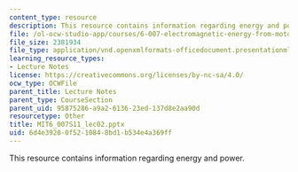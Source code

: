 ```yaml
---
content_type: resource
description: This resource contains information regarding energy and power.
file: /ol-ocw-studio-app/courses/6-007-electromagnetic-energy-from-motors-to-lasers-spring-2011/6d4e39200f5210848bd1b534e4a369ff_MIT6_007S11_lec02.pptx
file_size: 2381934
file_type: application/vnd.openxmlformats-officedocument.presentationml.presentation
learning_resource_types:
- Lecture Notes
license: https://creativecommons.org/licenses/by-nc-sa/4.0/
ocw_type: OCWFile
parent_title: Lecture Notes
parent_type: CourseSection
parent_uid: 95875286-a9a2-6136-23ed-137d8e2aa90d
resourcetype: Other
title: MIT6_007S11_lec02.pptx
uid: 6d4e3920-0f52-1084-8bd1-b534e4a369ff
---
```

This resource contains information regarding energy and power.
